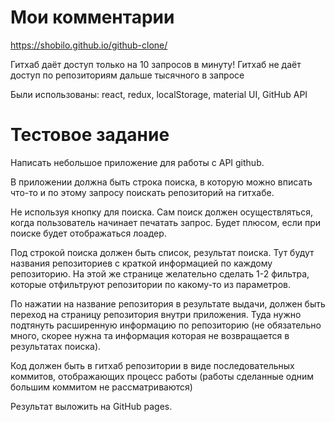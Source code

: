 # Мои комментарии

https://shobilo.github.io/github-clone/

Гитхаб даёт доступ только на 10 запросов в минуту!
Гитхаб не даёт доступ по репозиториям дальше тысячного в запросе

Были использованы: react, redux, localStorage, material UI, GitHub API
# Тестовое задание

Написать небольшое приложение для работы с API github.

В приложении должна быть строка поиска, в которую можно вписать что-то  и по этому запросу поискать репозиторий на гитхабе.

Не используя кнопку для поиска. Сам поиск должен осуществляться, когда пользователь начинает печатать запрос. Будет плюсом, если при поиске будет отображаться лоадер.

Под строкой поиска должен быть список, результат поиска. Тут будут названия репозиториев с краткой информацией по каждому репозиторию. На этой же странице желательно сделать 1-2 фильтра, которые отфильтруют репозитории по какому-то из параметров.

По нажатии на название репозитория в результате выдачи, должен быть переход на страницу репозитория внутри приложения. Туда нужно подтянуть расширенную информацию по репозиторию (не обязательно много, скорее нужна та информация которая не возвращается в результатах поиска). 

Код должен быть в гитхаб репозитории в виде последовательных коммитов, отображающих процесс работы (работы сделанные одним большим коммитом не рассматриваются)

Результат выложить на GitHub pages.

